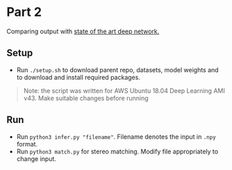 # Part 2

Comparing output with [state of the art deep network.](https://github.com/autonomousvision/connecting_the_dots)

## Setup
- Run `./setup.sh` to download parent repo, datasets, model weights and to download and install required packages.

> Note: the script was written for AWS Ubuntu 18.04 Deep Learning AMI v43. Make suitable changes before running

## Run
- Run `python3 infer.py "filename"`. Filename denotes the input in `.npy` format.
- Run `python3 match.py` for stereo matching. Modify file appropriately to change input.
